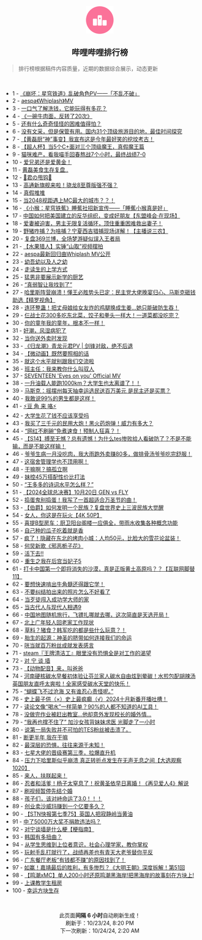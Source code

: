 <div align="center">
    <img src="./assets/icon_rank.png" alt="logo" />
    <h2>哔哩哔哩排行榜</h>
</div>

> 排行榜根据稿件内容质量，近期的数据综合展示，动态更新

<br />

<ul><li><span>1 - <a href=https://www.bilibili.com/BV1yyC1YQEpk>《崩坏：星穹铁道》乱破角色PV——「不乱不破」</a></span></li><li><span>2 - <a href=https://www.bilibili.com/BV16yyVYxEUt>aespa《Whiplash》MV</a></span></li><li><span>3 - <a href=https://www.bilibili.com/BV19AyzYJE9s>一口气了解洗钱，它能玩得有多花？</a></span></li><li><span>4 - <a href=https://www.bilibili.com/BV1PVCfYHEF9>《一碗牛肉面，反转了20次》</a></span></li><li><span>5 - <a href=https://www.bilibili.com/BV1KNyYYREyj>还有什么奇奇怪怪的困难值得怕？</a></span></li><li><span>6 - <a href=https://www.bilibili.com/BV135yaYfESJ>没有文采，但是保管有用。国内31个顶级旅游目的地，最佳时间探究</a></span></li><li><span>7 - <a href=https://www.bilibili.com/BV1F1yVYdEEr>【黄磊厨“神”事变】我宣布这是今年最好笑的挖坟考古！</a></span></li><li><span>8 - <a href=https://www.bilibili.com/BV1PnC9Y3EHG>【超人杯】当5个C+面对三个顶级魔王，真假魔王篇</a></span></li><li><span>9 - <a href=https://www.bilibili.com/BV1mZCdYXEAr>猫咪难产，看我喵手回春熬战7个小时，最终战绩7-0</a></span></li><li><span>10 - <a href=https://www.bilibili.com/BV1zmyVYWETP>爱兄弟还是爱黄金！</a></span></li><li><span>11 - <a href=https://www.bilibili.com/BV1dVyLYsEmR>黄磊美食生存复盘..</a></span></li><li><span>12 - <a href=https://www.bilibili.com/BV1UfyaYZEib>🌠君の甩钩🌠</a></span></li><li><span>13 - <a href=https://www.bilibili.com/BV1fMyLYZE1n>高通新旗舰来啦！骁龙8至尊版强不强？</a></span></li><li><span>14 - <a href=https://www.bilibili.com/BV1cvyaYLErh>真假堆堆</a></span></li><li><span>15 - <a href=https://www.bilibili.com/BV1noyhY3E3a>当2048视距遇上MC最大的城市？？！</a></span></li><li><span>16 - <a href=https://www.bilibili.com/BV1YKC2YqEXL>《小猴：星穹铁蕉》睡蕉社招新宣传——「睡蕉小猴真是好」</a></span></li><li><span>17 - <a href=https://www.bilibili.com/BV1QoyaYFEh1>中国如何把美国建立的反华组织，变成好朋友【东盟峰会·在现场】</a></span></li><li><span>18 - <a href=https://www.bilibili.com/BV1nyyiYREp2>爱妻被迫害，男主无限复活循环，顶住重重困难救出妻子！</a></span></li><li><span>19 - <a href=https://www.bilibili.com/BV1gWyeYhEjt>野猪咋捕？为啥捕？宁夏西吉猎捕现场详解！【主播说三农】</a></span></li><li><span>20 - <a href=https://www.bilibili.com/BV16DyLYFE62>复盘369兰博，全场梦游疑似误入王者局</a></span></li><li><span>21 - <a href=https://www.bilibili.com/BV15iyWYkE9L>【水果猎人】实锤“山取”视频摆拍</a></span></li><li><span>22 - <a href=https://www.bilibili.com/BV1B1yVYRESW>aespa最新回归曲Whiplash&nbsp;MV公开</a></span></li><li><span>23 - <a href=https://www.bilibili.com/BV18ryGYzESG>幼吾幼以及人之幼</a></span></li><li><span>24 - <a href=https://www.bilibili.com/BV1uCyYYfEGP>走读生的上学方式</a></span></li><li><span>25 - <a href=https://www.bilibili.com/BV1K6yBYKEJk>猛男非要展示新学的厨艺</a></span></li><li><span>26 - <a href=https://www.bilibili.com/BV1CpyzYiE7e>“真弱智让我找到了”</a></span></li><li><span>27 - <a href=https://www.bilibili.com/BV1f1yVYREg1>哈里斯阵营崩溃！懂王必胜势头已定：民主党大佬晚宴归心、马斯克砸钱助选【精罗视角】</a></span></li><li><span>28 - <a href=https://www.bilibili.com/BV13my5YVENZ>连环整蛊！把丈母娘给女友炸的鸡腿换成生姜…她只能破防生吞！</a></span></li><li><span>29 - <a href=https://www.bilibili.com/BV1atCRYsEp2>仨战士花300多吃东北菜，饺子和拳头一样大！一道菜都没吃完？</a></span></li><li><span>30 - <a href=https://www.bilibili.com/BV1syCRYyEB7>你的童年我的童年，根本不一样！</a></span></li><li><span>31 - <a href=https://www.bilibili.com/BV1BTyVYSEgS>好潮，风湿病犯了</a></span></li><li><span>32 - <a href=https://www.bilibili.com/BV1dQyeY3Ez8>当你送外卖时发现</a></span></li><li><span>33 - <a href=https://www.bilibili.com/BV1XPyzYUETz>《归龙潮》青龙元君PV&nbsp;|&nbsp;剑锋对敌，绝不后退</a></span></li><li><span>34 - <a href=https://www.bilibili.com/BV1epybYdEPV>【微动画】既然要照相的话</a></span></li><li><span>35 - <a href=https://www.bilibili.com/BV11TyYYpEw6>就这个水平就别跟我们交流啦</a></span></li><li><span>36 - <a href=https://www.bilibili.com/BV1VsyBYjEbi>班主任：我来教你什么叫驭人</a></span></li><li><span>37 - <a href=https://www.bilibili.com/BV19yCdYaEbb>SEVENTEEN&nbsp;&#39;Eyes&nbsp;on&nbsp;you&#39;&nbsp;Official&nbsp;MV</a></span></li><li><span>38 - <a href=https://www.bilibili.com/BV1fuyVYJEPF>一升油载人能跑1000km？大学生也太离谱了！！</a></span></li><li><span>39 - <a href=https://www.bilibili.com/BV1SpyVY6Eob>马斯克：摇摆州每天抽幸运选民送百万美元&nbsp;是民主还是买票？</a></span></li><li><span>40 - <a href=https://www.bilibili.com/BV161yVYREPt>我敢说99%的男生都是这样！</a></span></li><li><span>41 - <a href=https://www.bilibili.com/BV1pfyvYxECi>⚡豆&nbsp;角&nbsp;来&nbsp;咯⚡</a></span></li><li><span>42 - <a href=https://www.bilibili.com/BV1dmyaYKEQh>大学生花了钱不应该享受吗</a></span></li><li><span>43 - <a href=https://www.bilibili.com/BV1ZDyiYSEYz>我买了三千元的民用大炮！黑火药炮弹！威力有多大？</a></span></li><li><span>44 - <a href=https://www.bilibili.com/BV1PTCfYxEQn>“网红不刷碗”免煮速食！预制人狂喜？！</a></span></li><li><span>45 - <a href=https://www.bilibili.com/BV1u1y5YyEyP>【S14】搏至无憾？总有遗憾！为什么tes惨败给人看破防了？不是不能输，而是不能这样输！</a></span></li><li><span>46 - <a href=https://www.bilibili.com/BV1bBCoY4EC8>爷爷生病一月没吃肉，我大雨跑外卖赚80多，做排骨汤爷爷吃完舒服！</a></span></li><li><span>47 - <a href=https://www.bilibili.com/BV1DpyVY6EcC>这宿舍管理学也不顶用啊！</a></span></li><li><span>48 - <a href=https://www.bilibili.com/BV1MAyHY4Ew6>干嘛啊？搞孤立啊</a></span></li><li><span>49 - <a href=https://www.bilibili.com/BV1PayaY7ErH>妹控45万搭配性价比打法</a></span></li><li><span>50 - <a href=https://www.bilibili.com/BV1RayWY5Er8>“王多多的诗词水平怎么样？”</a></span></li><li><span>51 - <a href=https://www.bilibili.com/BV1AeyeY9Eab>【2024全球总决赛】10月20日&nbsp;GEN&nbsp;vs&nbsp;FLY</a></span></li><li><span>52 - <a href=https://www.bilibili.com/BV1jBytYoErJ>捣蛋鬼别捣蛋！我写了一首超适合万圣节的曲！</a></span></li><li><span>53 - <a href=https://www.bilibili.com/BV1GaCmYzETj>【伯爵】如何发明一个民族？复盘世界史上三波民族大觉醒</a></span></li><li><span>54 - <a href=https://www.bilibili.com/BV1fTyVYQEbh>女人，你这是在玩火【4K&nbsp;50P】</a></span></li><li><span>55 - <a href=https://www.bilibili.com/BV1iiyzYoECb>喜提B型房车：厨卫阳台阁楼一应俱全，带雨水收集各种概念功能</a></span></li><li><span>56 - <a href=https://www.bilibili.com/BV1hPy5YkEYE>自己种的瓜子吃着就是香</a></span></li><li><span>57 - <a href=https://www.bilibili.com/BV1PZyWYtEQY>疯了！隐藏在东北的烤肉小城：人均50元，比脸大的雪花论盆装！</a></span></li><li><span>58 - <a href=https://www.bilibili.com/BV1GeCoYFEuQ>何炅新歌《邪恶栀子花》</a></span></li><li><span>59 - <a href=https://www.bilibili.com/BV1doyVY7EEB>活下去!!</a></span></li><li><span>60 - <a href=https://www.bilibili.com/BV1FiyaYyEsS>重生之我在后宫当妃子5</a></span></li><li><span>61 - <a href=https://www.bilibili.com/BV1wRyHYQE1d>打卡中国第一个即将消失的沙漠，真是正版黄土高原吗？？【互联网脚替11】</a></span></li><li><span>62 - <a href=https://www.bilibili.com/BV1dyy8Y8Ejs>要想快速啃出牛角髓还得跟它学！</a></span></li><li><span>63 - <a href=https://www.bilibili.com/BV17ZCoYkEYh>不要纠结拍出来的照片怎么不好看了</a></span></li><li><span>64 - <a href=https://www.bilibili.com/BV11AyhY7Ep3>当歹徒闯入成功学大师的家</a></span></li><li><span>65 - <a href=https://www.bilibili.com/BV1LAy8YbEWz>当古代人与现代人相遇9</a></span></li><li><span>66 - <a href=https://www.bilibili.com/BV1e4yJYAEEv>中国地图随机旅行，飞镖扎哪就去哪，这次简直是天选开局！</a></span></li><li><span>67 - <a href=https://www.bilibili.com/BV1ovytYZEqw>北上广年轻人回老家工作现状</a></span></li><li><span>68 - <a href=https://www.bilibili.com/BV1FyyiYREjX>草料？猪食？韩军吃的都是些什么玩意？！</a></span></li><li><span>69 - <a href=https://www.bilibili.com/BV1BVyBY9EEw>胎生的起源：神圣的脐带如何连接我们的命运</a></span></li><li><span>70 - <a href=https://www.bilibili.com/BV1zUyVYXExE>咣当就百万粉丝成就发表感言</a></span></li><li><span>71 - <a href=https://www.bilibili.com/BV1qbyAYdE8D>steam『王牌清洁工』眼里没有恐惧全是对工作的渴望</a></span></li><li><span>72 - <a href=https://www.bilibili.com/BV1PJy5YYEEz>对&nbsp;宁&nbsp;谈&nbsp;墙</a></span></li><li><span>73 - <a href=https://www.bilibili.com/BV1ShyBYGEUx>【动物配音】来，叫爸爸</a></span></li><li><span>74 - <a href=https://www.bilibili.com/BV1PQyHY9ER3>河南硬核碳水早餐初体验让芬兰家人碳水自由炫到晕碳！水煎包配胡辣汤英国朋友直呼太爽啦！全家感受碳水天堂的快乐！</a></span></li><li><span>75 - <a href=https://www.bilibili.com/BV1qiyzYoEM5>“蝴蝶飞不过沧海&nbsp;又有谁忍心责怪呢。”</a></span></li><li><span>76 - <a href=https://www.bilibili.com/BV1N4yaYDESG>史上最子供（×）史上最疯癫（√）2024十月新番开播吐槽！</a></span></li><li><span>77 - <a href=https://www.bilibili.com/BV14ECdYnEuJ>读论文像“喝水”一样简单？90%的人都不知道的AI工具！</a></span></li><li><span>78 - <a href=https://www.bilibili.com/BV1oKCUYLEkM>没做完作业被赶出教室…他却意外发现校长的婚外情…</a></span></li><li><span>79 - <a href=https://www.bilibili.com/BV1sJyxYwER6>“我再也撑不住了”&nbsp;加沙女孩背妹妹求医&nbsp;光脚走了一小时</a></span></li><li><span>80 - <a href=https://www.bilibili.com/BV1RQyeY3E5Q>说第一局失败并不可怕的TES粉丝被击溃了。</a></span></li><li><span>81 - <a href=https://www.bilibili.com/BV1anyeYYEgB>断更半年&nbsp;我在干嘛</a></span></li><li><span>82 - <a href=https://www.bilibili.com/BV1isyhYAEBQ>最深层的恐惧，往往来源于未知！</a></span></li><li><span>83 - <a href=https://www.bilibili.com/BV1Z5y7YaEGW>七星大佬的晋级赛第三季，拉爆直升机</a></span></li><li><span>84 - <a href=https://www.bilibili.com/BV1kjyYYjE3E>压力下哈里斯似乎崩溃&nbsp;真正转折点发生在无声无息之间【大选观察1020】</a></span></li><li><span>85 - <a href=https://www.bilibili.com/BV1exyhYaEep>来人，扶朕起来！</a></span></li><li><span>86 - <a href=https://www.bilibili.com/BV1HDybYqEsU>忍者和活爹！杨子太窒息了！祝黄圣依早日离婚！《再见爱人4》解说</a></span></li><li><span>87 - <a href=https://www.bilibili.com/BV1LQyeYGEMx>刷视频暂停先结个婚</a></span></li><li><span>88 - <a href=https://www.bilibili.com/BV15jyVY1ELR>孩子们，该对峙命运了3.0！！！</a></span></li><li><span>89 - <a href=https://www.bilibili.com/BV1pyybYrEfn>创业卖沙威玛赚到一个亿要多久？</a></span></li><li><span>90 - <a href=https://www.bilibili.com/BV1VQyaYeEa8>【STN快报第七季75】英国人把寂静岭当黄油</a></span></li><li><span>91 - <a href=https://www.bilibili.com/BV1Qcy5YyEKP>中了5000万大奖不捐款违法吗？</a></span></li><li><span>92 - <a href=https://www.bilibili.com/BV1eayHYqEtx>对宁谈墙是什么梗【梗指南】</a></span></li><li><span>93 - <a href=https://www.bilibili.com/BV19jyVYyErk>韩国有多扭曲？</a></span></li><li><span>94 - <a href=https://www.bilibili.com/BV11byaYJE76>从学生思维到上位者意识，社会心理学家，教你掌权</a></span></li><li><span>95 - <a href=https://www.bilibili.com/BV1hbyLYLEr5>玩射手乱打就行了，战绩再差也有青天大老爷替你平反</a></span></li><li><span>96 - <a href=https://www.bilibili.com/BV14xyaYHE7k>广东餐厅老板“有钱都不赚”的原因找到了！</a></span></li><li><span>97 - <a href=https://www.bilibili.com/BV1vDy3YCEo9>如赢！嘉靖最后的胜利，有多惨烈？《大明王朝》深度拆解！第51回</a></span></li><li><span>98 - <a href=https://www.bilibili.com/BV1zMy4YtEqe>【鸣潮xMC】单人200小时还原鸣潮黑海岸!把黑海岸的故事刻在方块上!</a></span></li><li><span>99 - <a href=https://www.bilibili.com/BV1auC2YvEQR>上课教学生租房</a></span></li><li><span>100 - <a href=https://www.bilibili.com/BV1sxy8YCEpm>幸运方块生存</a></span></li></ul>

<br />

<p align=center>此页面<strong>间隔 6 小时</strong>自动刷新生成！<br>刷新于：10/23/24, 8:20 PM<br>下一次刷新：10/24/24, 2:20 AM</p>
